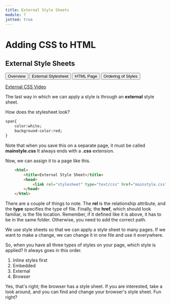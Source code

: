 ```yaml
---
title: External Style Sheets
module: 7
jotted: true
---
```


# Adding CSS to HTML

## External Style Sheets

<div class="tab">
    <button class="tablinks active" onclick="openTab(event, 'Overview')">Overview</button>
    <button class="tablinks" onclick="openTab(event, 'Stylesheet')">External Stylesheet</button>
    <button class="tablinks" onclick="openTab(event, 'Page')">HTML Page</button>
    <button class="tablinks" onclick="openTab(event, 'Order')">Ordering of Styles</button>
</div>

<!-- Tab content -->
<div id="Overview" class="tabcontent" style="display:block">

<p><a href="//www.youtube.com/embed/SgCWkF4--t0" data-lity>External CSS Video</a></p>

<p>The last way in which we can apply a style is through an <b>external</b> style sheet.</p>

</div>

<div id="Stylesheet" class="tabcontent">

<p>How does the stylesheet look?</p>

<div class="tabhtml" markdown="1">

```html
span{
    color:white;
    background-color:red;
}
```

</div>

<p>Note that when you save this on a separate page, it must be called <b>mainstyle.css</b>  It always ends with a <b>.css</b> extension.</p>

</div>

<div id="Page" class="tabcontent">

<p>Now, we can assign it to a page like this.</p>

<div class="tabhtml" markdown="1">

```html
    <html>
        <title>External Style Sheet</title>
        <head>
            <link rel="stylesheet" type="text/css" href="mainstyle.css">
        </head>
    </html>
```

</div>

<p>There are a couple of things to note.  The <b>rel</b> is the relationship attribute, and the <b>type</b> specifies the type of file.  Finally, the <b>href</b>, which should look familiar, is the file location. Remember, if it defined like it is above, it has to be in the same folder.  Otherwise, you need to add the correct path.</p>

<p>We use style sheets so that we can apply a style sheet to many pages.  If we want to make a change, we can change it in one file and use it everywhere.</p>

</div>

<div id="Order" class="tabcontent">

<p>So, when you have all three types of styles on your page, which style is applied?  It always goes in this order.</p>

<ol>
<li>Inline styles first</li>
<li>Embedded</li>
<li>External</li>
<li>Browser</li>
</ol>

<p>Yes, that's right; the browser has a style sheet.  If you are interested, take a look around, and you can find and change your browser's style sheet. Fun right?</p>

</div>